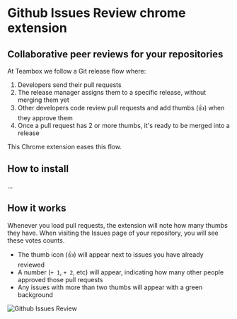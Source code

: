 # Github Issues Review chrome extension

## Collaborative peer reviews for your repositories

At Teambox we follow a Git release flow where:

1. Developers send their pull requests
2. The release manager assigns them to a specific release, without merging them yet
3. Other developers code review pull requests and add thumbs (:+1:) when they approve them
4. Once a pull request has 2 or more thumbs, it's ready to be merged into a release

This Chrome extension eases this flow.

## How to install

...

## How it works

Whenever you load pull requests, the extension will note how many thumbs they have.
When visiting the Issues page of your repository, you will see these votes counts.

- The thumb icon (:+1:) will appear next to issues you have already reviewed
- A number (`+ 1`, `+ 2`, etc) will appear, indicating how many other people approved those pull requests
- Any issues with more than two thumbs will appear with a green background

![Github Issues Review](http://cl.ly/image/351O13001810/content)





